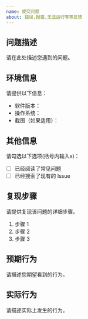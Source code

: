 ```yaml
---
name: 提交问题
about: 错误,报错,无法运行等等反馈
---
```

## 问题描述

请在此处描述您遇到的问题。

## 环境信息

请提供以下信息：

- 软件版本：
- 操作系统：
- 截图（如果适用）：

## 其他信息

请勾选以下选项(括号内输入x)：

- [ ] 已经阅读了常见问题
- [ ] 已经搜索了现有的 Issue

## 复现步骤

请提供复现该问题的详细步骤。

1. 步骤 1
2. 步骤 2
3. 步骤 3

## 预期行为

请描述您期望看到的行为。

## 实际行为

请描述实际上发生的行为。



